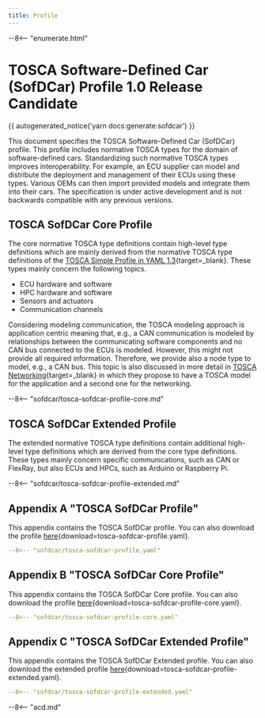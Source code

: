 ```yaml
---
title: Profile
---
```


--8<-- "enumerate.html"

# TOSCA Software-Defined Car (SofDCar) Profile 1.0 Release Candidate

{{ autogenerated_notice('yarn docs:generate:sofdcar') }}

This document specifies the TOSCA Software-Defined Car (SofDCar) profile.
This profile includes normative TOSCA types for the domain of software-defined cars. 
Standardizing such normative TOSCA types improves interoperability.
For example, an ECU supplier can model and distribute the deployment and management of their ECUs using these types. 
Various OEMs can then import provided models and integrate them into their cars.
The specification is under active development and is not backwards compatible with any previous versions.


## TOSCA SofDCar Core Profile

The core normative TOSCA type definitions contain high-level type definitions which are mainly derived from the normative TOSCA type definitions of the [TOSCA Simple Profile in YAML 1.3](https://docs.oasis-open.org/tosca/TOSCA-Simple-Profile-YAML/v1.3/os/TOSCA-Simple-Profile-YAML-v1.3-os.html){target=_blank}.
These types mainly concern the following topics.

- ECU hardware and software
- HPC hardware and software
- Sensors and actuators
- Communication channels

Considering modeling communication, the TOSCA modeling approach is application centric meaning that, e.g., a CAN communication is modeled by relationships between the communicating software components and no CAN bus connected to the ECUs is modeled.
However, this might not provide all required information.
Therefore, we provide also a node type to model, e.g., a CAN bus.
This topic is also discussed in more detail in [TOSCA Networking](https://docs.oasis-open.org/tosca/TOSCA-Simple-Profile-YAML/v1.3/os/TOSCA-Simple-Profile-YAML-v1.3-os.html#_Toc26969482){target=_blank} in which they propose to have a TOSCA model for the application and a second one for the networking.

--8<-- "sofdcar/tosca-sofdcar-profile-core.md"

## TOSCA SofDCar Extended Profile

The extended normative TOSCA type definitions contain additional high-level type definitions which are derived from the core type definitions.
These types mainly concern specific communications, such as CAN or FlexRay, but also ECUs and HPCs, such as Arduino or Raspberry Pi.

--8<-- "sofdcar/tosca-sofdcar-profile-extended.md"

## Appendix A "TOSCA SofDCar Profile"

This appendix contains the TOSCA SofDCar profile.
You can also download the profile [here](tosca-sofdcar-profile.yaml){download=tosca-sofdcar-profile.yaml}.

```yaml linenums="1"
--8<-- "sofdcar/tosca-sofdcar-profile.yaml"
```

## Appendix B "TOSCA SofDCar Core Profile"

This appendix contains the TOSCA SofDCar Core profile.
You can also download the profile [here](tosca-sofdcar-profile-core.yaml){download=tosca-sofdcar-profile-core.yaml}.

```yaml linenums="1"
--8<-- "sofdcar/tosca-sofdcar-profile-core.yaml"
```

## Appendix C "TOSCA SofDCar Extended Profile"

This appendix contains the TOSCA SofDCar Extended profile.
You can also download the extended profile [here](tosca-sofdcar-profile-extended.yaml){download=tosca-sofdcar-profile-extended.yaml}.

```yaml linenums="1"
--8<-- "sofdcar/tosca-sofdcar-profile-extended.yaml"
```

--8<-- "acd.md"
